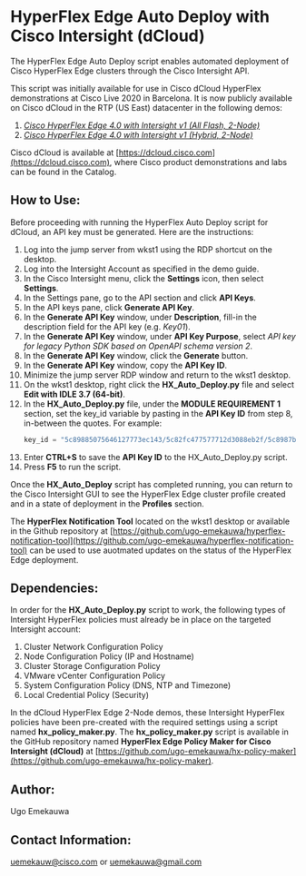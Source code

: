 # HyperFlex Edge Auto Deploy with Cisco Intersight (dCloud)
The HyperFlex Edge Auto Deploy script enables automated deployment of Cisco HyperFlex Edge clusters through the Cisco Intersight API.

This script was initially available for use in Cisco dCloud HyperFlex demonstrations at Cisco Live 2020 in Barcelona. It is now publicly available on Cisco dCloud in the RTP (US East) datacenter in the following demos:

1. [_Cisco HyperFlex Edge 4.0 with Intersight v1 (All Flash, 2-Node)_](https://dcloud2-rtp.cisco.com/content/demo/669216)
2. [_Cisco HyperFlex Edge 4.0 with Intersight v1 (Hybrid, 2-Node)_](https://dcloud2-rtp.cisco.com/content/demo/669217)

Cisco dCloud is available at [https://dcloud.cisco.com](https://dcloud.cisco.com), where Cisco product demonstrations and labs can be found in the Catalog.

## How to Use:
Before proceeding with running the HyperFlex Auto Deploy script for dCloud, an API key must be generated. Here are the instructions:

1. Log into the jump server from wkst1 using the RDP shortcut on the desktop.
2. Log into the Intersight Account as specified in the demo guide.
3. In the Cisco Intersight menu, click the **Settings** icon, then select **Settings**.
4. In the Settings pane, go to the API section and click **API Keys**.
5. In the API keys pane, click **Generate API Key**.
6. In the **Generate API Key** window, under **Description**, fill-in the description field for the API key (e.g. _Key01_).
7. In the **Generate API Key** window, under **API Key Purpose**, select _API key for legacy Python SDK based on OpenAPI schema version 2_.
8. In the **Generate API Key** window, click the **Generate** button.
9. In the **Generate API Key** window, copy the **API Key ID**.
10. Minimize the jump server RDP window and return to the wkst1 desktop.
11. On the wkst1 desktop, right click the **HX_Auto_Deploy.py** file and select **Edit with IDLE 3.7 (64-bit)**.
12. In the **HX_Auto_Deploy.py** file, under the **MODULE REQUIREMENT 1** section, set the key_id variable by pasting in the **API Key ID** from step 8, in-between the quotes. For example:
    ```py
    key_id = "5c89885075646127773ec143/5c82fc477577712d3088eb2f/5c8987b17577712d302eaaff"
    ```
13. Enter **CTRL+S** to save the **API Key ID** to the HX_Auto_Deploy.py script.
14. Press **F5** to run the script.

Once the **HX_Auto_Deploy** script has completed running, you can return to the Cisco Intersight GUI to see the HyperFlex Edge cluster profile created and in a state of deployment in the **Profiles** section.

The **HyperFlex Notification Tool** located on the wkst1 desktop or available in the Github repository at [https://github.com/ugo-emekauwa/hyperflex-notification-tool](https://github.com/ugo-emekauwa/hyperflex-notification-tool) can be used to use auotmated updates on the status of the HyperFlex Edge deployment.

## Dependencies:
In order for the **HX_Auto_Deploy.py** script to work, the following types of Intersight HyperFlex policies must already be in place on the targeted Intersight account:

1. Cluster Network Configuration Policy
2. Node Configuration Policy (IP and Hostname)
3. Cluster Storage Configuration Policy
4. VMware vCenter Configuration Policy
5. System Configuration Policy (DNS, NTP and Timezone)
6. Local Credential Policy (Security)

In the dCloud HyperFlex Edge 2-Node demos, these Intersight HyperFlex policies have been pre-created with the required settings using a script named **hx_policy_maker.py**. The **hx_policy_maker.py** script is available in the GitHub repository named **HyperFlex Edge Policy Maker for Cisco Intersight (dCloud)** at [https://github.com/ugo-emekauwa/hx-policy-maker](https://github.com/ugo-emekauwa/hx-policy-maker).

## Author:
Ugo Emekauwa

## Contact Information:
uemekauw@cisco.com or uemekauwa@gmail.com
